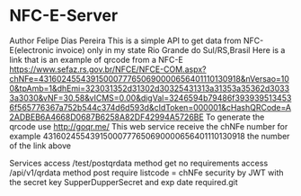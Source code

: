 # NFC-E-Server
Author Felipe Dias Pereira
This is a simple API to get data from NFC-E(electronic invoice) only in my state Rio Grande do Sul/RS,Brasil
Here is a link that is an example of qrcode from a NFC-E
https://www.sefaz.rs.gov.br/NFCE/NFCE-COM.aspx?chNFe=43160245543915000777650690000656401110130918&nVersao=100&tpAmb=1&dhEmi=323031352d31302d30325431313a31353a35362d30333a3030&vNF=30.58&vICMS=0.00&digVal=3246594b79486f3939395134536f565776367a752b544c374d6d593d&cIdToken=000001&cHashQRCode=A2ADBEB6A4668D0687B6258A82DF42994A5726BE
To generate the qrcode use http://goqr.me/
This web service receive the chNFe number for example 43160245543915000777650690000656401110130918 the number of the link above





Services 
access /test/postqrdata method get no requirements 
access /api/v1/qrdata method post require listcode = chNFe security by 
JWT with the secret key SupperDupperSecret and exp date required.git 